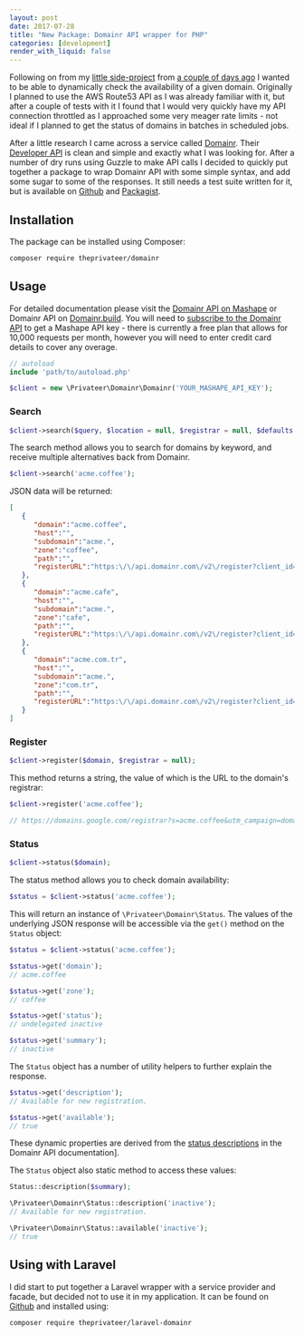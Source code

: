 ```yaml
---
layout: post
date: 2017-07-28
title: "New Package: Domainr API wrapper for PHP"
categories: [development]
render_with_liquid: false
---
```


Following on from my [little side-project](https://github.com/theprivateer/domain-dictionary) from [a couple of days ago](/blog/building-a-dictionary-of-domain-names) I wanted to be able to dynamically check the availability of a given domain.  Originally I planned to use the AWS Route53 API as I was already familiar with it, but after a couple of tests with it I found that I would very quickly have my API connection throttled as I approached some very meager rate limits - not ideal if I planned to get the status of domains in batches in scheduled jobs.

After a little research I came across a service called [Domainr](https://domainr.com/).  Their [Developer API](https://domainr.build/) is clean and simple and exactly what I was looking for.  After a number of dry runs using Guzzle to make API calls I decided to quickly put together a package to wrap Domainr API with some simple syntax, and add some sugar to some of the responses.  It still needs a test suite written for it, but is available on [Github](https://github.com/theprivateer/domainr) and [Packagist](https://packagist.org/packages/theprivateer/domainr).

## Installation

The package can be installed using Composer:

```bash
composer require theprivateer/domainr
```

## Usage

For detailed documentation please visit the [Domainr API on Mashape](https://market.mashape.com/domainr/domainr) or Domainr API on [Domainr.build](https://domainr.build/v2.0/docs).  You will need to [subscribe to the Domainr API](https://market.mashape.com/domainr/domainr/pricing) to get a Mashape API key - there is currently a free plan that allows for 10,000 requests per month, however you will need to enter credit card details to cover any overage.

```php
// autoload
include 'path/to/autoload.php'

$client = new \Privateer\Domainr\Domainr('YOUR_MASHAPE_API_KEY');

```

### Search

```php
$client->search($query, $location = null, $registrar = null, $defaults = null);
```
The search method allows you to search for domains by keyword, and receive multiple alternatives back from Domainr.

```php
$client->search('acme.coffee');
```
JSON data will be returned:

```json
[
   {
      "domain":"acme.coffee",
      "host":"",
      "subdomain":"acme.",
      "zone":"coffee",
      "path":"",
      "registerURL":"https:\/\/api.domainr.com\/v2\/register?client_id=mashape-salimgrsy&domain=acme.coffee&registrar=&source="
   },
   {
      "domain":"acme.cafe",
      "host":"",
      "subdomain":"acme.",
      "zone":"cafe",
      "path":"",
      "registerURL":"https:\/\/api.domainr.com\/v2\/register?client_id=mashape-salimgrsy&domain=acme.cafe&registrar=&source="
   },
   {
      "domain":"acme.com.tr",
      "host":"",
      "subdomain":"acme.",
      "zone":"com.tr",
      "path":"",
      "registerURL":"https:\/\/api.domainr.com\/v2\/register?client_id=mashape-salimgrsy&domain=acme.com.tr&registrar=&source="
   }
]
```

### Register

```php
$client->register($domain, $registrar = null);
```
This method returns a string, the value of which is the URL to the domain's registrar:

```php
$client->register('acme.coffee');

// https://domains.google.com/registrar?s=acme.coffee&utm_campaign=domainr.com&utm_content=&af=domainr.com
```

### Status

```php
$client->status($domain);
```
The status method allows you to check domain availability:

```php
$status = $client->status('acme.coffee');
```

This will return an instance of `\Privateer\Domainr\Status`.  The values of the underlying JSON response will be accessible via the `get()` method on the `Status` object:

```php
$status = $client->status('acme.coffee');

$status->get('domain');
// acme.coffee

$status->get('zone');
// coffee

$status->get('status');
// undelegated inactive

$status->get('summary');
// inactive
```

The `Status` object has a number of utility helpers to further explain the response.

```php
$status->get('description');
// Available for new registration.

$status->get('available');
// true
```

These dynamic properties are derived from the [status descriptions](https://domainr.build/docs/status#section-domain-status) in the Domainr API documentation].

The `Status` object also static method to access these values:

```php
Status::description($summary);
```

```php
\Privateer\Domainr\Status::description('inactive');
// Available for new registration.

\Privateer\Domainr\Status::available('inactive');
// true
```
## Using with Laravel

I did start to put together a Laravel wrapper with a service provider and facade, but decided not to use it in my application.  It can be found on [Github](https://github.com/theprivateer/laravel-domainr) and installed using:

```bash
composer require theprivateer/laravel-domainr
```
